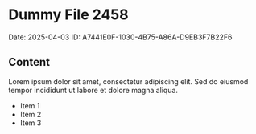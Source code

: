 # Dummy File 2458

Date: 2025-04-03
ID: A7441E0F-1030-4B75-A86A-D9EB3F7B22F6

## Content

Lorem ipsum dolor sit amet, consectetur adipiscing elit.
Sed do eiusmod tempor incididunt ut labore et dolore magna aliqua.

* Item 1
* Item 2
* Item 3
